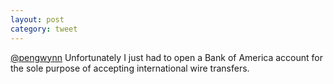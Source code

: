```yaml
---
layout: post
category: tweet
---
```

[@pengwynn](http://twitter.com/pengwynn) Unfortunately I just had to open a Bank of America account for the sole purpose of accepting international wire transfers.
